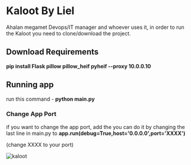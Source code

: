 # Kaloot By Liel

Ahalan megamet Devops/IT manager and whoever uses it, in order to run the Kaloot you need to clone/download the project.

## **Download Requirements**
**pip install Flask pillow pillow_heif pyheif --proxy 10.0.0.10**

## **Running app**
run this command - **python main.py**

### **Change App Port**
if you want to change the app port, add the you can do it by changing the last line in main.py to **app.run(debug=True,host='0.0.0.0',port='XXXX')**

(change XXXX to your port)



![kaloot](https://github.com/Lielpez/Kaloot/assets/147842845/4f12b250-659a-45c7-b6a0-b62ac3ddfba8)
